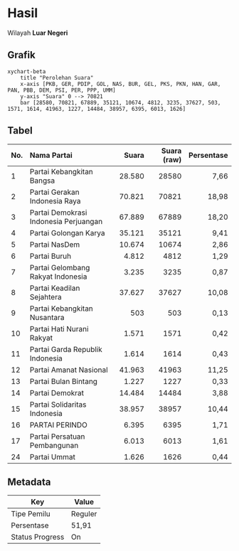 # Hasil

Wilayah **Luar Negeri**

## Grafik

```mermaid
xychart-beta
    title "Perolehan Suara"
    x-axis [PKB, GER, PDIP, GOL, NAS, BUR, GEL, PKS, PKN, HAN, GAR, PAN, PBB, DEM, PSI, PER, PPP, UMM]
    y-axis "Suara" 0 --> 70821
    bar [28580, 70821, 67889, 35121, 10674, 4812, 3235, 37627, 503, 1571, 1614, 41963, 1227, 14484, 38957, 6395, 6013, 1626]
```

## Tabel

| No. | Nama Partai                           | Suara  | Suara (raw) | Persentase |
|:--- |:------------------------------------- | ------:| -----------:| ----------:|
| 1   | Partai Kebangkitan Bangsa             | 28.580 | 28580       | 7,66       |
| 2   | Partai Gerakan Indonesia Raya         | 70.821 | 70821       | 18,98      |
| 3   | Partai Demokrasi Indonesia Perjuangan | 67.889 | 67889       | 18,20      |
| 4   | Partai Golongan Karya                 | 35.121 | 35121       | 9,41       |
| 5   | Partai NasDem                         | 10.674 | 10674       | 2,86       |
| 6   | Partai Buruh                          | 4.812  | 4812        | 1,29       |
| 7   | Partai Gelombang Rakyat Indonesia     | 3.235  | 3235        | 0,87       |
| 8   | Partai Keadilan Sejahtera             | 37.627 | 37627       | 10,08      |
| 9   | Partai Kebangkitan Nusantara          | 503    | 503         | 0,13       |
| 10  | Partai Hati Nurani Rakyat             | 1.571  | 1571        | 0,42       |
| 11  | Partai Garda Republik Indonesia       | 1.614  | 1614        | 0,43       |
| 12  | Partai Amanat Nasional                | 41.963 | 41963       | 11,25      |
| 13  | Partai Bulan Bintang                  | 1.227  | 1227        | 0,33       |
| 14  | Partai Demokrat                       | 14.484 | 14484       | 3,88       |
| 15  | Partai Solidaritas Indonesia          | 38.957 | 38957       | 10,44      |
| 16  | PARTAI PERINDO                        | 6.395  | 6395        | 1,71       |
| 17  | Partai Persatuan Pembangunan          | 6.013  | 6013        | 1,61       |
| 24  | Partai Ummat                          | 1.626  | 1626        | 0,44       |


## Metadata

| Key             | Value   |
| --------------- | ------- |
| Tipe Pemilu     | Reguler |
| Persentase      | 51,91   |
| Status Progress | On      |



